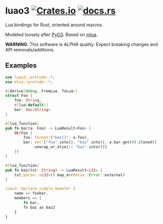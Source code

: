 luao3 [![Crates.io](https://img.shields.io/crates/v/luao3)](https://crates.io/crates/luao3) [![docs.rs](https://img.shields.io/docsrs/luao3)](https://docs.rs/luao3)
=====
Lua bindings for Rust, oriented around macros.

Modeled loosely after [PyO3](https://pyo3.rs/). Based on [mlua](https://docs.rs/mlua).

**WARNING**: This software is *ALPHA* quality. Expect breaking changes and API removals/additions.

## Examples
```rust
use luao3::prelude::*;
use mlua::prelude::*;

#[derive(Debug, FromLua, ToLua)]
struct Foo {
    foo: String,
    #[lua(default)]
    bar: Vec<String>
}

#[lua_function]
pub fn bar(a: Foo) -> LuaResult<Foo> {
    Ok(Foo {
        foo: format!("baz{}", a.foo),
        bar: vec!["foo".into(), "baz".into(), a.bar.get(0).cloned()
            .unwrap_or_else(|| "baz".into())]
    })
}

#[lua_function]
pub fn baz(txt: String) -> LuaResult<i32> {
    txt.parse::<i32>().map_err(mlua::Error::external)
}

luao3::declare_simple_module! {
    name => foobar,
    members => {
        fn bar,
        fn baz as baz2
    }
}
```
